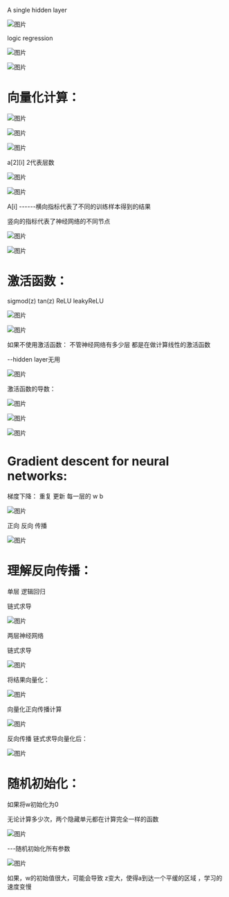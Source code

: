 A single hidden layer

![图片](https://uploader.shimo.im/f/lIycAlCsbw8gtI5P.png!thumbnail)


logic regression

![图片](https://uploader.shimo.im/f/ydXvbzLCfGpfdCIh.png!thumbnail)

![图片](https://uploader.shimo.im/f/OVYOXCHdAFPEuFRo.png!thumbnail)


# 向量化计算：

![图片](https://uploader.shimo.im/f/fSYO9ErwRkSCy1Eh.png!thumbnail)


![图片](https://uploader.shimo.im/f/YtiWx8j3qzUMgdz1.png!thumbnail)

![图片](https://uploader.shimo.im/f/IqGXJbwMGfN3Rh2w.png!thumbnail)

a[2][i]     2代表层数



![图片](https://uploader.shimo.im/f/ZitzHz53sss7M4kt.png!thumbnail)

![图片](https://uploader.shimo.im/f/IOVrVaWvsoLhtzHg.png!thumbnail)

A[i] ------横向指标代表了不同的训练样本得到的结果

竖向的指标代表了神经网络的不同节点

![图片](https://uploader.shimo.im/f/yJoW3pQ94cjQG4wD.png!thumbnail)

![图片](https://uploader.shimo.im/f/bC99p5XEZHoF009p.png!thumbnail)

# 激活函数：
sigmod(z)  tan(z)     ReLU    leakyReLU

![图片](https://uploader.shimo.im/f/HeD5I7L1LcBB2OwX.png!thumbnail)


![图片](https://uploader.shimo.im/f/afwChwzLAfmX7SE1.png!thumbnail)

如果不使用激活函数： 不管神经网络有多少层  都是在做计算线性的激活函数

--hidden layer无用

![图片](https://uploader.shimo.im/f/ytM8bJ6HTAOB5Eid.png!thumbnail)

激活函数的导数：

![图片](https://uploader.shimo.im/f/pBB87rArEOHjoahS.png!thumbnail)

![图片](https://uploader.shimo.im/f/UHvrE6uMKgbQJOuW.png!thumbnail)

![图片](https://uploader.shimo.im/f/NXZ1D2ZRsoVvFeTo.png!thumbnail)


# Gradient descent for neural networks:
梯度下降：  重复 更新 每一层的  w b

![图片](https://uploader.shimo.im/f/4Bpp0x75giFznrDE.png!thumbnail)

正向 反向 传播

![图片](https://uploader.shimo.im/f/E3A0kPSVs0jxCt3P.png!thumbnail)

# 理解反向传播：
单层 逻辑回归

链式求导

![图片](https://uploader.shimo.im/f/KtdE2BRGFvpuaHSj.png!thumbnail)

两层神经网络

链式求导

![图片](https://uploader.shimo.im/f/QPnDFnjNmqVRlJSu.png!thumbnail)

将结果向量化：

![图片](https://uploader.shimo.im/f/GcZR0oBKcEsW7Dt1.png!thumbnail)

向量化正向传播计算

![图片](https://uploader.shimo.im/f/Q9Zh4MYUxrTKeNPZ.png!thumbnail)

反向传播 链式求导向量化后：

![图片](https://uploader.shimo.im/f/agwl9byJaNi3GEi0.png!thumbnail)

# 随机初始化：
如果将w初始化为0

无论计算多少次，两个隐藏单元都在计算完全一样的函数

![图片](https://uploader.shimo.im/f/pVV44SuHT1TOoxy8.png!thumbnail)

---随机初始化所有参数

![图片](https://uploader.shimo.im/f/1jUQmoeGhvOUO0lB.png!thumbnail)

如果，w的初始值很大，可能会导致 z变大，使得a到达一个平缓的区域 ，学习的速度变慢



